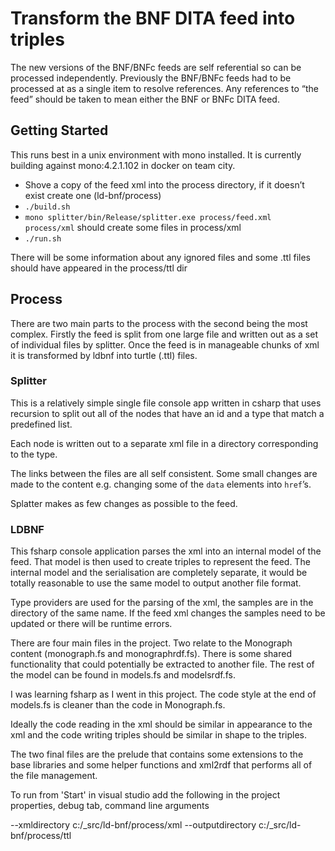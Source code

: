 # Transform the BNF DITA feed into triples

The new versions of the BNF/BNFc feeds are self referential so can be processed independently. Previously the BNF/BNFc feeds had to be processed at as a single item to resolve references. Any references to “the feed” should be taken to mean either the BNF or BNFc DITA feed.

## Getting Started

This runs best in a unix environment with mono installed. It is currently building against mono:4.2.1.102 in docker on team city.

* Shove a copy of the feed xml into the process directory, if it doesn’t exist create one (ld-bnf/process)
* <code>./build.sh</code>
* <code>mono splitter/bin/Release/splitter.exe process/feed.xml process/xml</code> should create some files in process/xml
* <code>./run.sh</code>

There will be some information about any ignored files and some .ttl files should have appeared in the process/ttl dir

## Process

There are two main parts to the process with the second being the most complex. Firstly the feed is split from one large file and written out as a set of individual files by splitter. Once the feed is in manageable chunks of xml it is transformed by ldbnf into turtle (.ttl) files.

### Splitter

This is a relatively simple single file console app written in csharp that uses recursion to split out all of the nodes that have an id and a type that match a predefined list.

Each node is written out to a separate xml file in a directory corresponding to the type.

The links between the files are all self consistent. Some small changes are made to the content e.g. changing some of the <code>data</code> elements into <code>href</code>’s.

Splatter makes as few changes as possible to the feed.

### LDBNF

This fsharp console application parses the xml into an internal model of the feed. That model is then used to create triples to represent the feed. The internal model and the serialisation are completely separate, it would be totally reasonable to use the same model to output another file format.

Type providers are used for the parsing of the xml, the samples are in the directory of the same name. If the feed xml changes the samples need to be updated or there will be runtime errors.

There are four main files in the project. Two relate to the Monograph content (monograph.fs and monographrdf.fs). There is some shared functionality that could potentially be extracted to another file. The rest of the model can be found in models.fs and modelsrdf.fs.

I was learning fsharp as I went in this project. The code style at the end of models.fs is cleaner than the code in Monograph.fs.

Ideally the code reading in the xml should be similar in appearance to the xml and the code writing triples should be similar in shape to the triples.

The two final files are the prelude that contains some extensions to the base libraries and some helper functions and xml2rdf that performs all of the file management.

To run from 'Start' in visual studio add the following in the project properties, debug tab, command line arguments

--xmldirectory c:/_src/ld-bnf/process/xml --outputdirectory c:/_src/ld-bnf/process/ttl

